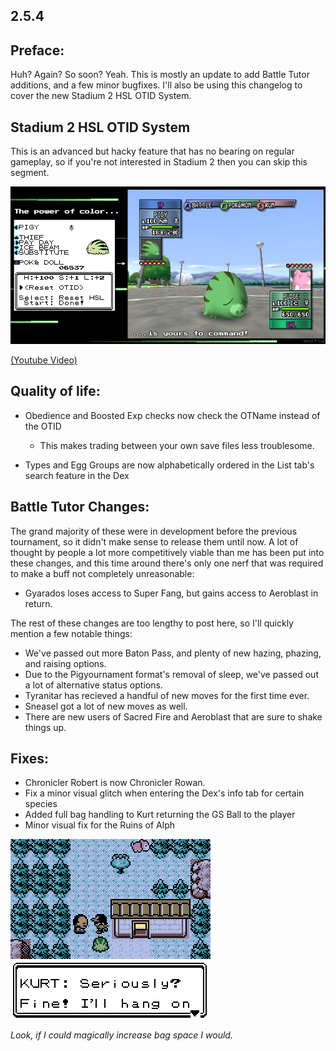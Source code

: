2.5.4
--------------
## Preface:

Huh? Again? So soon? Yeah. This is mostly an update to add Battle Tutor additions, and a few minor bugfixes. I'll also be using this changelog to cover the new Stadium 2 HSL OTID System.

## Stadium 2 HSL OTID System

This is an advanced but hacky feature that has no bearing on regular gameplay, so if you're not interested in Stadium 2 then you can skip this segment.

![](images/2_5_4_Changelog/image_1.png)

[(Youtube Video)](https://www.youtube.com/watch?v=aVNR-Xv6xgc "HSL OTIDs")

## Quality of life:

 - Obedience and Boosted Exp checks now check the OTName instead of the OTID
	 * This makes trading between your own save files less troublesome.

 - Types and Egg Groups are now alphabetically ordered in the List tab's search feature in the Dex

## Battle Tutor Changes:

The grand majority of these were in development before the previous tournament, so it didn't make sense to release them until now. A lot of thought by people a lot more competitively viable than me has been put into these changes, and this time around there's only one nerf that was required to make a buff not completely unreasonable:

 - Gyarados loses access to Super Fang, but gains access to Aeroblast in return.
 
The rest of these changes are too lengthy to post here, so I'll quickly mention a few notable things: 

 - We've passed out more Baton Pass, and plenty of new hazing, phazing, and raising options.
 - Due to the Pigyournament format's removal of sleep, we've passed out a lot of alternative status options.
 - Tyranitar has recieved a handful of new moves for the first time ever.
 - Sneasel got a lot of new moves as well.
 - There are new users of Sacred Fire and Aeroblast that are sure to shake things up.

## Fixes:

 - Chronicler Robert is now Chronicler Rowan.
 - Fix a minor visual glitch when entering the Dex's info tab for certain species
 - Added full bag handling to Kurt returning the GS Ball to the player
 - Minor visual fix for the Ruins of Alph
 
![](images/2_5_4_Changelog/image_2.png)

*Look, if I could magically increase bag space I would.*